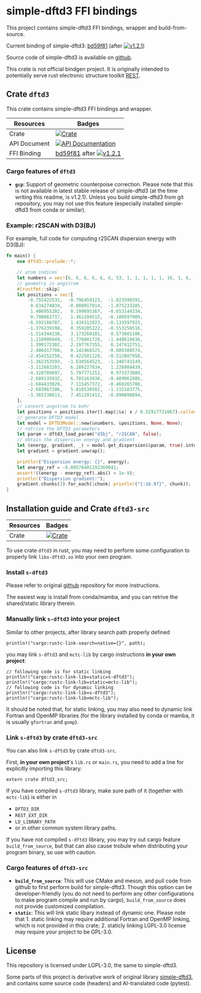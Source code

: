 # simple-dftd3 FFI bindings

This project contains simple-dftd3 FFI bindings, wrapper and build-from-source.

Current binding of simple-dftd3: [bd59f81](https://github.com/dftd3/simple-dftd3/commit/bd59f81e9f3ab3cf383e4699e1dda03dce5d9845) (after [![v1.2.1](https://img.shields.io/github/v/release/dftd3/simple-dftd3)](https://github.com/dftd3/simple-dftd3/releases/v1.2.1))

Source code of simple-dftd3 is available on [github](https://github.com/dftd3/simple-dftd3).

This crate is not official bindgen project. It is originally intended to potentially serve rust electronic structure toolkit [REST](https://gitee.com/RESTGroup/rest).

## Crate `dftd3`

This crate contains simple-dftd3 FFI bindings and wrapper.

| Resources | Badges |
|--|--|
| Crate | [![Crate](https://img.shields.io/crates/v/dftd3.svg)](https://crates.io/crates/dftd3) |
| API Document | [![API Documentation](https://docs.rs/dftd3/badge.svg)](https://docs.rs/dftd3) |
| FFI Binding | [bd59f81](https://github.com/dftd3/simple-dftd3/commit/bd59f81e9f3ab3cf383e4699e1dda03dce5d9845) after [![v1.2.1](https://img.shields.io/github/v/release/dftd3/simple-dftd3)](https://github.com/dftd3/simple-dftd3/releases/v1.2.1) |

### Cargo features of `dftd3`

- **`gcp`**: Support of geometric counterpoise correction. Please note that this is not available in latest stable release of simple-dftd3 (at the time writing this readme, is v1.2.1). Unless you build simple-dftd3 from git repository, you may not use this feature (especially installed simple-dftd3 from conda or similar).

### Example: r2SCAN with D3(BJ)

For example, full code for computing r2SCAN dispersion energy with D3(BJ):

```rust
fn main() {
    use dftd3::prelude::*;

    // atom indices
    let numbers = vec![6, 6, 6, 6, 6, 6, 53, 1, 1, 1, 1, 1, 16, 1, 6, 1, 1, 1];
    // geometry in angstrom
    #[rustfmt::skip]
    let positions = vec![
        -0.755422531,  -0.796459123,  -1.023590391,
         0.634274834,  -0.880017014,  -1.075233285,
         1.406955202,   0.199695367,  -0.653144334,
         0.798863737,   1.361204515,  -0.180597909,
        -0.593166787,   1.434312023,  -0.133597923,
        -1.376239198,   0.359205222,  -0.553258516,
        -1.514344238,   3.173268101,   0.573601106,
         1.110906949,  -1.778801728,  -1.440619836,
         1.399172302,   2.197767355,   0.147412751,
         2.486417780,   0.142466525,  -0.689380574,
        -2.454252250,   0.422581120,  -0.512807958,
        -1.362353593,  -1.630564523,  -1.348743149,
        -3.112683203,   6.289227834,   1.226984439,
        -4.328789697,   5.797771251,   0.973373089,
        -2.689135032,   6.703163830,  -0.489062886,
        -1.684433029,   7.115457372,  -0.460265708,
        -2.683867206,   5.816530502,  -1.115183775,
        -3.365330613,   7.451201412,  -0.890098894,
    ];
    // convert angstrom to bohr
    let positions = positions.iter().map(|&x| x / 0.52917721067).collect::<Vec<f64>>();
    // generate DFTD3 model
    let model = DFTD3Model::new(&numbers, &positions, None, None);
    // retrive the DFTD3 parameters
    let param = dftd3_load_param("d3bj", "r2SCAN", false);
    // obtain the dispersion energy and gradient
    let (energy, gradient, _) = model.get_dispersion(&param, true).into();
    let gradient = gradient.unwrap();

    println!("Dispersion energy: {}", energy);
    let energy_ref = -0.00578401192369041;
    assert!((energy - energy_ref).abs() < 1e-9);
    println!("Dispersion gradient:");
    gradient.chunks(3).for_each(|chunk| println!("{:16.9?}", chunk));
}
```

## Installation guide and Crate `dftd3-src`

| Resources | Badges |
|--|--|
| Crate | [![Crate](https://img.shields.io/crates/v/dftd3-src.svg)](https://crates.io/crates/dftd3-src) |

To use crate `dftd3` in rust, you may need to perform some configuration to properly link `libs-dftd3.so` into your own program.

### Install `s-dftd3`

Please refer to original [github](https://github.com/dftd3/simple-dftd3) repository for more instructions.

The easiest way is install from conda/mamba, and you can retrive the shared/static library therein.

### Manually link `s-dftd3` into your project

Similar to other projects, after library search path properly defined
```rust,ignore
println!("cargo:rustc-link-search=native={}", path);
```
you may link `s-dftd3` and `mctc-lib` by cargo instructions **in your own project**:
```rust,ignore
// following code is for static linking
println!("cargo:rustc-link-lib=static=s-dftd3");
println!("cargo:rustc-link-lib=static=mctc-lib");
// following code is for dynamic linking
println!("cargo:rustc-link-lib=s-dftd3");
println!("cargo:rustc-link-lib=mctc-lib");
```
It should be noted that, for static linking, you may also need to dynamic link Fortran and OpenMP libraries (for the library installed by conda or mamba, it is usually `gfortran` and `gomp`).

### Link `s-dftd3` by crate `dftd3-src`

You can also link `s-dftd3` by crate `dftd3-src`.

First, **in your own project**'s `lib.rs` or `main.rs`, you need to add a line for explicitly importing this library:
```rust,ignore
extern crate dftd3_src;
```

If you have compiled `s-dftd3` library, make sure path of it (together with `mctc-lib`) is either in
- `DFTD3_DIR`
- `REST_EXT_DIR`
- `LD_LIBRARY_PATH`
- or in other common system library paths.

If you have not compiled `s-dftd3` library, you may try out cargo feature `build_from_source`, but that can also cause trobule when distributing your program binary, so use with caution.

### Cargo features of `dftd3-src`

- **`build_from_source`**: This will use CMake and meson, and pull code from github to first perform build for simple-dftd3. Though this option can be developer-friendly (you do not need to perform any other configurations to make program compile and run by cargo), `build_from_source` does not provide customized compilation.
- **`static`**: This will link static libary instead of dynamic one. Please note that 1. static linking may require additional Fortran and OpenMP linking, which is not provided in this crate; 2. staticly linking LGPL-3.0 license may require your project to be GPL-3.0.

## License

This repository is licensed under LGPL-3.0, the same to simple-dftd3.

Some parts of this project is derivative work of original library [simple-dftd3](https://github.com/dftd3/simple-dftd3), and contains some source code (headers) and AI-translated code (pytest).
